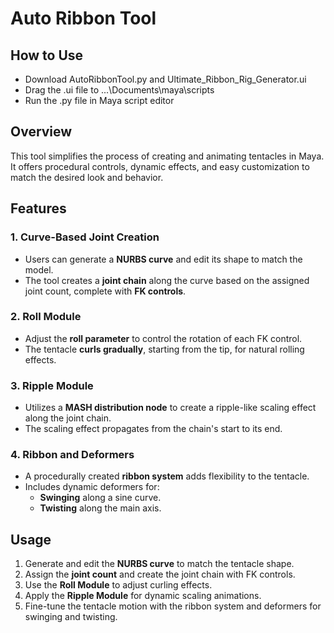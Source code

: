 # Auto Ribbon Tool
## How to Use
- Download AutoRibbonTool.py and Ultimate_Ribbon_Rig_Generator.ui
- Drag the .ui file to ...\Documents\maya\scripts
- Run the .py file in Maya script editor
## Overview
This tool simplifies the process of creating and animating tentacles in Maya. It offers procedural controls, dynamic effects, and easy customization to match the desired look and behavior.

## Features

### 1. Curve-Based Joint Creation
- Users can generate a **NURBS curve** and edit its shape to match the model.
- The tool creates a **joint chain** along the curve based on the assigned joint count, complete with **FK controls**.

### 2. Roll Module
- Adjust the **roll parameter** to control the rotation of each FK control.
- The tentacle **curls gradually**, starting from the tip, for natural rolling effects.

### 3. Ripple Module
- Utilizes a **MASH distribution node** to create a ripple-like scaling effect along the joint chain.
- The scaling effect propagates from the chain's start to its end.

### 4. Ribbon and Deformers
- A procedurally created **ribbon system** adds flexibility to the tentacle.
- Includes dynamic deformers for:
  - **Swinging** along a sine curve.
  - **Twisting** along the main axis.

## Usage
1. Generate and edit the **NURBS curve** to match the tentacle shape.
2. Assign the **joint count** and create the joint chain with FK controls.
3. Use the **Roll Module** to adjust curling effects.
4. Apply the **Ripple Module** for dynamic scaling animations.
5. Fine-tune the tentacle motion with the ribbon system and deformers for swinging and twisting.
